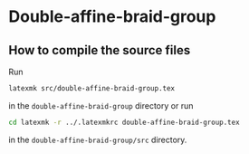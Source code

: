 # Double-affine-braid-group
## How to compile the source files
Run
``` bash
latexmk src/double-affine-braid-group.tex
```
in the `double-affine-braid-group` directory or run
``` bash
cd latexmk -r ../.latexmkrc double-affine-braid-group.tex
```
in the `double-affine-braid-group/src` directory.